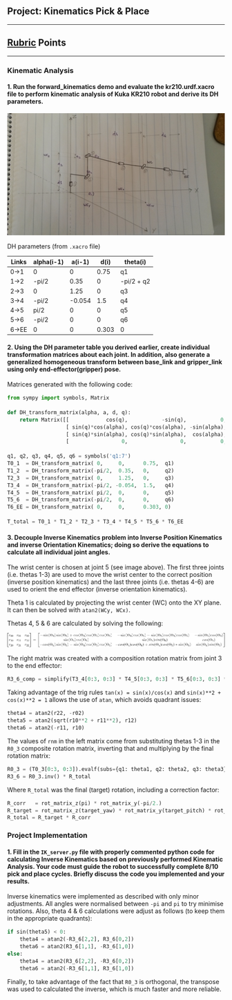 ## Project: Kinematics Pick & Place

---

[//]: # (Image References)

[arm]: ./misc_images/arm.jpg
[theta23]: ./misc_images/theta23.jpg
[theta456]: ./misc_images/theta456.gif

## [Rubric](https://review.udacity.com/#!/rubrics/972/view) Points

---

### Kinematic Analysis
#### 1. Run the forward_kinematics demo and evaluate the kr210.urdf.xacro file to perform kinematic analysis of Kuka KR210 robot and derive its DH parameters.

![params][arm]

DH parameters (from `.xacro` file)

Links | alpha(i-1) | a(i-1) | d(i)  | theta(i)
---   | ---        | ---    | ---   | ---
0->1  | 0          | 0      | 0.75  | q1
1->2  | -pi/2      | 0.35   | 0     | -pi/2 + q2
2->3  | 0          | 1.25   | 0     | q3
3->4  | -pi/2      | -0.054 | 1.5   | q4
4->5  | pi/2       | 0      | 0     | q5
5->6  | -pi/2      | 0      | 0     | q6
6->EE | 0          | 0      | 0.303 | 0

#### 2. Using the DH parameter table you derived earlier, create individual transformation matrices about each joint. In addition, also generate a generalized homogeneous transform between base_link and gripper_link using only end-effector(gripper) pose.

Matrices generated with the following code:

```python
from sympy import symbols, Matrix

def DH_transform_matrix(alpha, a, d, q):
    return Matrix([[            cos(q),           -sin(q),           0,             a],
                   [ sin(q)*cos(alpha), cos(q)*cos(alpha), -sin(alpha), -sin(alpha)*d],
                   [ sin(q)*sin(alpha), cos(q)*sin(alpha),  cos(alpha),  cos(alpha)*d],
                   [                 0,                 0,           0,             1]])

q1, q2, q3, q4, q5, q6 = symbols('q1:7')
T0_1  = DH_transform_matrix( 0,     0,      0.75,  q1)
T1_2  = DH_transform_matrix(-pi/2,  0.35,   0,     q2)
T2_3  = DH_transform_matrix( 0,     1.25,   0,     q3)
T3_4  = DH_transform_matrix(-pi/2, -0.054,  1.5,   q4)
T4_5  = DH_transform_matrix( pi/2,  0,      0,     q5)
T5_6  = DH_transform_matrix(-pi/2,  0,      0,     q6)
T6_EE = DH_transform_matrix( 0,     0,      0.303, 0)

T_total = T0_1 * T1_2 * T2_3 * T3_4 * T4_5 * T5_6 * T6_EE
```

#### 3. Decouple Inverse Kinematics problem into Inverse Position Kinematics and inverse Orientation Kinematics; doing so derive the equations to calculate all individual joint angles.
 
The wrist center is chosen at joint 5 (see image above). The first three joints (i.e. thetas 1-3) are used to move the wrist center to the correct position (inverse position kinematics) and the last three joints (i.e. thetas 4-6) are used to orient the end effector (inverse orientation kinematics).

Theta 1 is calculated by projecting the wrist center (WC) onto the XY plane. It can then be solved with `atan2(WCy, WCx)`.



Thetas 4, 5 & 6 are calculated by solving the following:

![params][theta456]

The right matrix was created with a composition rotation matrix from joint 3 to the end effector:

```python
R3_6_comp = simplify(T3_4[0:3, 0:3] * T4_5[0:3, 0:3] * T5_6[0:3, 0:3] * T6_G[0:3,0:3])
```

Taking advantage of the trig rules `tan(x) = sin(x)/cos(x)` and `sin(x)**2 + cos(x)**2 = 1` allows the use of `atan`, which avoids quadrant issues:

```python
theta4 = atan2(r22, -r02)
theta5 = atan2(sqrt(r10**2 + r11**2), r12)
theta6 = atan2(-r11, r10)
```

The values of `rnm` in the left matrix come from substituting thetas 1-3 in the `R0_3` composite rotation matrix, inverting that and multiplying by the final rotation matrix:

```python
R0_3 = (T0_3[0:3, 0:3]).evalf(subs={q1: theta1, q2: theta2, q3: theta3})
R3_6 = R0_3.inv() * R_total
```

Where `R_total` was the final (target) rotation, including a correction factor:

```python 
R_corr   = rot_matrix_z(pi) * rot_matrix_y(-pi/2.)
R_target = rot_matrix_z(target_yaw) * rot_matrix_y(target_pitch) * rot_matrix_x(target_roll)
R_total = R_target * R_corr
```

### Project Implementation

#### 1. Fill in the `IK_server.py` file with properly commented python code for calculating Inverse Kinematics based on previously performed Kinematic Analysis. Your code must guide the robot to successfully complete 8/10 pick and place cycles. Briefly discuss the code you implemented and your results. 

Inverse kinematics were implemented as described with only minor adjustments. All angles were normalised between `-pi` and `pi` to try minimise rotations. Also, theta 4 & 6 calculations were adjust as follows (to keep them in the appropriate quadrants):

```python
if sin(theta5) < 0:
    theta4 = atan2(-R3_6[2,2], R3_6[0,2])
    theta6 = atan2(R3_6[1,1], -R3_6[1,0])
else:
    theta4 = atan2(R3_6[2,2], -R3_6[0,2])
    theta6 = atan2(-R3_6[1,1], R3_6[1,0])
```

Finally, to take advantage of the fact that `R0_3` is orthogonal, the transpose was used to calculated the inverse, which is much faster and more reliable.
